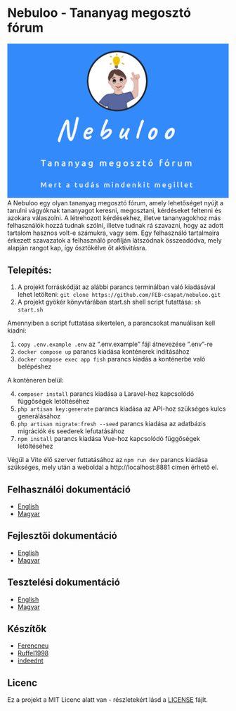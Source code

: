 # Nebuloo - Tananyag megosztó fórum

![face](/documentation/face.png)
A Nebuloo egy olyan tananyag megosztó fórum, amely lehetőséget nyújt a tanulni vágyóknak tananyagot keresni, megosztani, kérdéseket feltenni és azokara válaszolni.
A létrehozott kérdésekhez, illetve tananyagokhoz más felhasználók hozzá tudnak szólni, illetve tudnak rá szavazni, hogy az adott tartalom hasznos volt-e számukra, vagy sem.
Egy felhasználó tartalmaira érkezett szavazatok a felhasználó profilján látszódnak összeadódva, mely alapján rangot kap, így ösztökélve őt aktivitásra.


## Telepítés:
1. A projekt forráskódját az alábbi parancs terminálban való kiadásával lehet letölteni: `git clone https://github.com/FEB-csapat/nebuloo.git` 
2. A projekt gyökér könyvtárában start.sh shell script futattása: `sh start.sh`

Amennyiben a script futtatása sikertelen, a parancsokat manuálisan kell kiadni:
1. `copy .env.example .env` az “.env.example” fájl átnevezése “.env”-re
2. `docker compose up` parancs kiadása konténerek indításához
3. `docker compose exec app fish` parancs kiadás a konténerbe való belépéshez

A konténeren belül:

4. `composer install` parancs kiadása a Laravel-hez kapcsolódó függőségek letöltéséhez
5. `php artisan key:generate` parancs kiadása az API-hoz szükséges kulcs generálásához
6. `php artisan migrate:fresh --seed` parancs kiadása az adatbázis migrációk és seederek lefutatásához
7. `npm install` parancs kiadása Vue-hoz kapcsolódó függőségek letöltéséhez

Végül a Vite élő szerver futtatásához az `npm run dev` parancs kiadása szükséges, mely után a weboldal a http://localhost:8881 címen érhető el.



## Felhasználói dokumentáció
* [English](/documentation/en/USER.md)
* [Magyar](/documentation/hu/USER.md)

## Fejlesztői dokumentáció
* [English](/documentation/en/DEVELOPER.md)
* [Magyar](/documentation/hu/DEVELOPER.md)

## Tesztelési dokumentáció
* [English](/documentation/en/TEST.md)
* [Magyar](/documentation/hu/TEST.md)

## Készítők
- [Ferencneu](https://github.com/Ferencneu)
- [Ruffel1998](https://github.com/Ruffel1998)
- [indeednt](https://github.com/indeednt)

## Licenc
Ez a projekt a MIT Licenc alatt van - részletekért lásd a [LICENSE](LICENSE) fájlt.